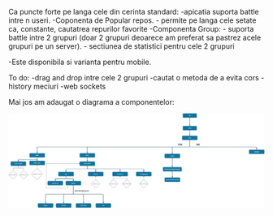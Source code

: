 Ca puncte forte pe langa cele din cerinta standard:
  -apicatia suporta battle intre n useri.
  -Coponenta de Popular repos.
    - permite pe langa cele setate ca, constante, cautatrea repurilor favorite
  -Componenta Group:
    - suporta battle intre 2 grupuri (doar 2 grupuri deoarece am preferat sa pastrez acele grupuri pe un server).
    - sectiunea de statistici pentru cele 2 grupuri
    
    
  -Este disponibila si varianta pentru mobile.



To do:
  -drag and drop intre cele 2 grupuri
  -cautat o metoda de a evita cors
  -history meciuri
  -web sockets
  
  
  
Mai jos am adaugat o diagrama a componentelor:
  
![Diagram](gitBattleDiagram.png)

